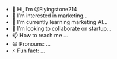 - 👋 Hi, I’m @Flyingstone214
- 👀 I’m interested in marketing...
- 🌱 I’m currently learning marketing AI...
- 💞️ I’m looking to collaborate on startup...
- 📫 How to reach me ...
- 😄 Pronouns: ...
- ⚡ Fun fact: ...

<!---
Flyingstone214/Flyingstone214 is a ✨ special ✨ repository because its `README.md` (this file) appears on your GitHub profile.
You can click the Preview link to take a look at your changes.
--->
